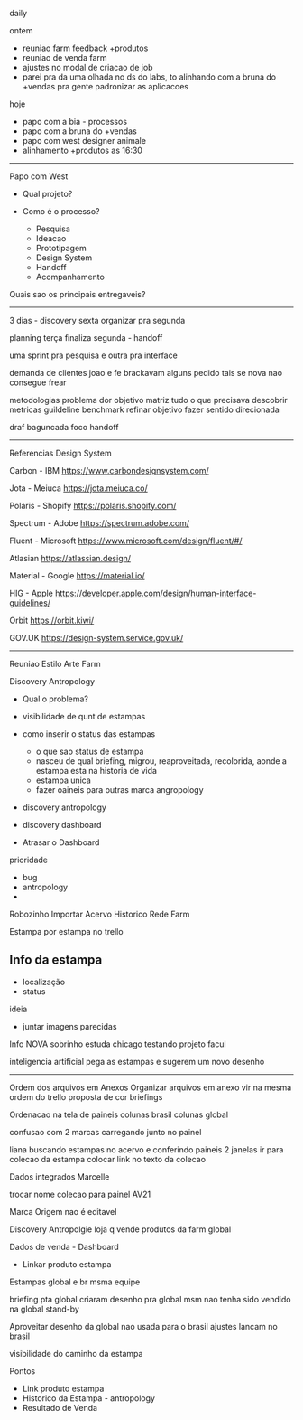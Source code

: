 daily

ontem
- reuniao farm feedback +produtos
- reuniao de venda farm
- ajustes no modal de criacao de job
- parei pra da uma olhada no ds do labs, to alinhando com a bruna do +vendas pra gente padronizar as aplicacoes

hoje
- papo com a bia - processos
- papo com a bruna do +vendas
- papo com west designer animale
- alinhamento +produtos as 16:30

---

Papo com West

- Qual projeto?

- Como é o processo?
	- Pesquisa
	- Ideacao
	- Prototipagem
	- Design System
	- Handoff
	- Acompanhamento

Quais sao os principais entregaveis?

---

3 dias - discovery
sexta organizar pra segunda


planning terça
finaliza segunda - handoff

uma sprint pra pesquisa e outra pra interface


demanda de clientes
joao e fe brackavam alguns pedido
tais se nova nao consegue frear

metodologias
problema
dor
objetivo
matriz
tudo o que precisava descobrir
metricas
guildeline
benchmark
refinar objetivo
fazer sentido
direcionada

draf baguncada
foco handoff

---

Referencias Design System

Carbon - IBM
https://www.carbondesignsystem.com/

Jota - Meiuca
https://jota.meiuca.co/

Polaris - Shopify
https://polaris.shopify.com/

Spectrum - Adobe
https://spectrum.adobe.com/

Fluent - Microsoft
https://www.microsoft.com/design/fluent/#/

Atlasian
https://atlassian.design/

Material - Google
https://material.io/

HIG - Apple
https://developer.apple.com/design/human-interface-guidelines/

Orbit
https://orbit.kiwi/

GOV.UK
https://design-system.service.gov.uk/



---

Reuniao Estilo Arte Farm

Discovery Antropology
- Qual o problema?
- visibilidade de qunt de estampas
- como inserir o status das estampas
	- o que sao status de estampa
	- nasceu de qual briefing, migrou, reaproveitada, recolorida, aonde a estampa esta na historia de vida
	- estampa unica
	- fazer oaineis para outras marca angropology


- discovery antropology
- discovery dashboard

- Atrasar o Dashboard 

prioridade
- bug
- antropology
- 

Robozinho 
Importar Acervo Historico Rede Farm


Estampa por estampa no trello

Info da estampa
- 
- localização
- status

ideia
- juntar imagens parecidas


Info NOVA
sobrinho
estuda chicago
testando projeto facul

inteligencia artificial
pega as estampas e sugerem um novo desenho

---

Ordem dos arquivos em Anexos
Organizar arquivos em anexo
vir na mesma ordem do trello
proposta de cor
briefings

Ordenacao na tela de paineis
colunas brasil
colunas global

confusao com 2 marcas carregando junto no painel

liana
buscando estampas no acervo e conferindo paineis
2 janelas
ir para colecao da estampa
colocar link no texto da colecao

Dados integrados
Marcelle

trocar nome colecao para painel AV21

Marca Origem 
nao é editavel



Discovery Antropolgie
loja q vende produtos da farm global


Dados de venda - Dashboard
- Linkar produto estampa


Estampas global e br
msma equipe

briefing pta global
criaram desenho pra global
msm nao tenha sido vendido na global
stand-by

Aproveitar desenho da global nao usada para o brasil
ajustes
lancam no brasil

visibilidade do caminho da estampa



Pontos
- Link produto estampa
- Historico da Estampa - antropology
- Resultado de Venda


